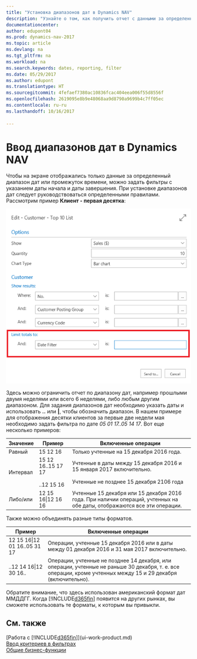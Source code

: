 ```yaml
---
title: "Установка диапазонов дат в Dynamics NAV"
description: "Узнайте о том, как получить отчет с данными за определенные интервалы времени, используя для этого диапазоны дат в Dynamics NAV."
documentationcenter: 
author: edupont04
ms.prod: dynamics-nav-2017
ms.topic: article
ms.devlang: na
ms.tgt_pltfrm: na
ms.workload: na
ms.search.keywords: dates, reporting, filter
ms.date: 05/29/2017
ms.author: edupont
ms.translationtype: HT
ms.sourcegitcommit: 4fefaef7380ac10836fcac404eea006f55d8556f
ms.openlocfilehash: 2619095e8b9e48068aa9d8790a9699b4c7ff05ec
ms.contentlocale: ru-ru
ms.lasthandoff: 10/16/2017

---
```

# <a name="entering-date-ranges-in-dynamics-nav"></a>Ввод диапазонов дат в Dynamics NAV
Чтобы на экране отображались только данные за определенный диапазон дат или промежуток времени, можно задать фильтры с указанием даты начала и даты завершения. При установке диапазонов дат следует руководствоваться определенными правилами. Рассмотрим пример **Клиент - первая десятка**:

![Установка диапазона дат на странице запросов для списка "Клиент - первая десятка"](./media/ui-enter-date-ranges/customer-top10-list.png)

Здесь можно ограничить отчет по диапазону дат, например прошлыми двумя неделями или всего 6 неделями, либо любым другим диапазоном. Для задания диапазонов дат необходимо указать даты и использовать **..** или **|**, чтобы обозначить диапазон. В нашем примере для отображения десятки клиентов за первые две недели мая необходимо задать фильтра по дате *05 01 17..05 14 17*.
Вот еще несколько примеров:

| Значение | Пример | Включенные операции |
|---|---|---|
|Равный| 15 12 16 |Только учтенные на 15 декабря 2016 года.|
|Интервал| 15 12 16..15 17 17<br /><br />..12 15 16|Учтенные в даты между 15 декабря 2016 и 15 января 2017 включительно.<br /><br />Учтенные не позднее 15 декабря 2106 года|
|Либо/или|12 15 16&#124;12 16 16|Учтенные 15 декабря или 15 декабря 2016 года. При наличии операций, учтенных на обе даты, отображаются все эти операции.|

Также можно объединять разные типы форматов.

| Пример | Включенные операции |
|---|---|
|12 15 16&#124;12 01 16..05 31 17 | Операции, учтенные 15 декабря 2016 или в даты между 01 декабря 2016 и 31 мая 2017 включительно. |
|..12 14 16&#124;12 30 16.. | Операции, учтенные не позднее 14 декабря, или операции, учтенные не раньше 30 декабря, т. е. все операции, кроме учтенных между 15 и 29 декабря (включительно). |

Обратите внимание, что здесь использован американский формат дат ММДДГГ. Когда [!INCLUDE[d365fin](includes/d365fin_md.md)] появится на других рынках, вы сможете использовать те форматы, к которым вы привыкли.

## <a name="see-also"></a>См. также
[Работа с [!INCLUDE[d365fin](includes/d365fin_long_md.md)]](ui-work-product.md)  
[Ввод критериев в фильтрах](ui-enter-criteria-filters.md)  
[Общие бизнес-функции](ui-across-business-areas.md)


